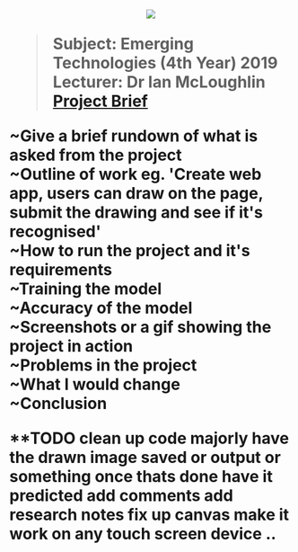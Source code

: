 <h1 A Neural Network for Recognising Mouse-Drawn digits with Keras, OpenCV and MNIST </h1>

<p align="center">
  <img src = "https://i.imgur.com/TVplbBp.gif">
</p>


> Subject: Emerging Technologies (4th Year) 2019<br>
> Lecturer: Dr Ian McLoughlin<br>
> [Project Brief](https://github.com/ianmcloughlin/project-2019-emtech/blob/master/project.pdf)

~Give a brief rundown of what is asked from the project<br>
~Outline of work eg. 'Create web app, users can draw on the page, submit the drawing and see if it's recognised'<br>
~How to run the project and it's requirements<br>
~Training the model<br>
~Accuracy of the model<br>
~Screenshots or a gif showing the project in action<br>
~Problems in the project<br>
~What I would change<br>
~Conclusion<br>

**TODO
clean up code majorly
have the drawn image saved or output or something
once thats done have it predicted
add comments 
add research notes
fix up canvas
make it work on any touch screen device
..
